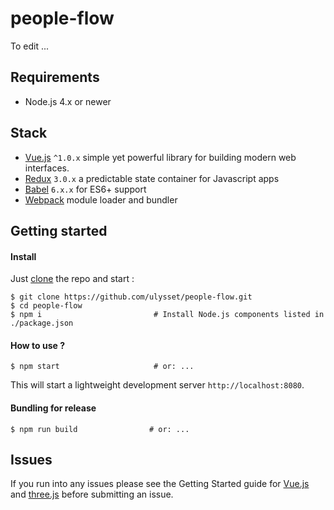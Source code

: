 # people-flow
To edit ...

## Requirements
- Node.js 4.x or newer

## Stack
- [Vue.js](http://vuejs.org/) `^1.0.x` simple yet powerful library for building modern web interfaces.
- [Redux](https://github.com/rackt/redux) `3.0.x` a predictable state container for Javascript apps
- [Babel](http://babeljs.io/) `6.x.x` for ES6+ support
- [Webpack](https://webpack.github.io/) module loader and bundler


## Getting started

#### Install
Just [clone](github-windows://openRepo/https://github.com/ulysset/people-flow.git) the repo
and start :
```shell
$ git clone https://github.com/ulysset/people-flow.git
$ cd people-flow
$ npm i                         # Install Node.js components listed in ./package.json
```

#### How to use ?
```shell
$ npm start                     # or: ...
```
This will start a lightweight development server ```http://localhost:8080```.

#### Bundling for release
```shell
$ npm run build                # or: ...
```

## Issues
If you run into any issues please see the Getting Started guide for [Vue.js](http://vuejs.org/guide/) and [three.js](http://threejs.org/docs/index.html#Manual/Introduction/Creating_a_scene) before submitting an issue.

